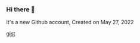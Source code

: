 ### Hi there 👋

It's a new Github account, Created on May 27, 2022

[gist](https://gist.github.com/branlice)
